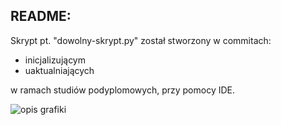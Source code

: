 README:
----
Skrypt pt. "dowolny-skrypt.py" został stworzony w commitach:
- inicjalizującym
- uaktualniających

w ramach studiów podyplomowych, przy pomocy IDE.

![opis grafiki](https://github.githubassets.com/images/modules/logos_page/GitHub-Mark.png)
